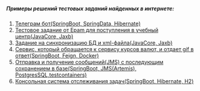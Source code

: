 <h5>Примеры решений тестовых заданий найденных в интернете:</h5>

<ol>
<li><a href="https://github.com/Mirto111/test-tasks-examples/tree/master/travel-bot">Телеграм бот(SpringBoot, SpringData, Hibernate)</a></li>
<li><a href="https://github.com/Mirto111/test-tasks-examples/tree/master/epam-training-center-test-task">Тестовое задание от Epam для поступления в учебный центр(JavaCore, Jaxb)</a></li>
<li><a href="https://github.com/Mirto111/test-tasks-examples/tree/master/xml-sync-db">Задание на синхронизацию БД и xml-файла(JavaCore, Jaxb)</a></li>
<li><a href="https://github.com/Mirto111/alfa-bank-test-task">Сервис, который обращается к сервису курсов валют, и отдает gif в ответ(SpringBoot, Feign, Docker)</a></li>
<li><a href="https://github.com/Mirto111/bergen-test-task">Отправка и получение сообщений(JMS) с последующим сохранением в базе(SpringBoot, JMS(Artemis), PostgresSQL,testcontainers)</a></li>
<li><a href="https://github.com/Mirto111/epam-test-task">Консольная система отслеживания задач(SpringBoot, Hibernate, H2)</a></li>
</ol> 